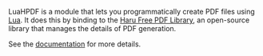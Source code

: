 LuaHPDF is a module that lets you programmatically create PDF files using
[Lua][1]. It does this by binding to the [Haru Free PDF Library][2], an
open-source library that manages the details of PDF generation.

See the [documentation][3] for more details.

[1]: http://www.lua.org/
[2]: http://libharu.org/
[3]: http://luahpdf.colloquiki.com/
